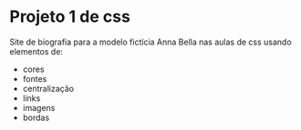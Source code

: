 # Projeto 1 de css

Site de biografia para a modelo fictícia Anna Bella nas aulas de css usando elementos de:

* cores
* fontes
* centralização
* links
* imagens
* bordas